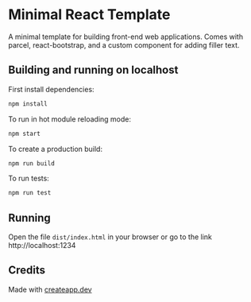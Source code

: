 # Minimal React Template

A minimal template for building front-end web applications. Comes with parcel, react-bootstrap, and a custom component for adding filler text.

## Building and running on localhost

First install dependencies:

```sh
npm install
```

To run in hot module reloading mode:

```sh
npm start
```

To create a production build:

```sh
npm run build
```

To run tests:

```sh
npm run test
```

## Running

Open the file `dist/index.html` in your browser or go to the link http://localhost:1234

## Credits

Made with [createapp.dev](https://createapp.dev/)

